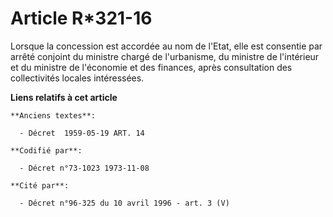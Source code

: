 # Article R*321-16

Lorsque la concession est accordée au nom de l'Etat, elle est consentie par arrêté conjoint du ministre chargé de
l'urbanisme, du ministre de l'intérieur et du ministre de l'économie et des finances, après consultation des collectivités
locales intéressées.

**Liens relatifs à cet article**

	**Anciens textes**:

	  - Décret  1959-05-19 ART. 14

	**Codifié par**:

	  - Décret n°73-1023 1973-11-08

	**Cité par**:

	  - Décret n°96-325 du 10 avril 1996 - art. 3 (V)
